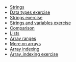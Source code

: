 * [Strings](https://lisds.github.io/textbook/data-types/Strings)
* [Data types
  exercise](https://ds.lis.2i2c.cloud/hub/user-redirect/git-pull?repo=https%3A//github.com/lisds/data_types&subPath=data_types.ipynb)
* [Strings
  exercise](https://ds.lis.2i2c.cloud/hub/user-redirect/git-pull?repo=https%3A//github.com/lisds/strings&subPath=strings.ipynb)
* [Strings and variables
  exercise](https://ds.lis.2i2c.cloud/hub/user-redirect/git-pull?repo=https%3A//github.com/lisds/strings_vars&subPath=strings_vars.ipynb)
* [Comparison](https://lisds.github.io/textbook/data-types/Comparison)
* [Lists](https://lisds.github.io/textbook/data-types/lists)
* [Array ranges](https://lisds.github.io/textbook/arrays/Ranges)
* [More on arrays](https://lisds.github.io/textbook/arrays/More_on_Arrays)
* [Array indexing](https://lisds.github.io/textbookarrays/arrays/array_indexing)
* [Array_indexing
  exercise](https://ds.lis.2i2c.cloud/hub/user-redirect/git-pull?repo=https%3A//github.com/lisds/array_indexing&subPath=array_indexing.ipynb)
